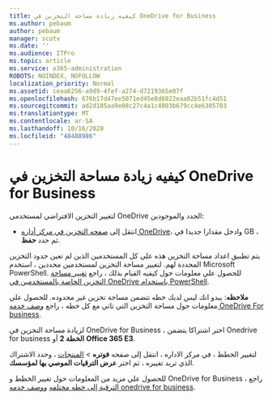 ```yaml
---
title: كيفيه زيادة مساحة التخزين في OneDrive for Business
ms.author: pebaum
author: pebaum
manager: scotv
ms.date: ''
ms.audience: ITPro
ms.topic: article
ms.service: o365-administration
ROBOTS: NOINDEX, NOFOLLOW
localization_priority: Normal
ms.assetid: ceaa6256-a9d9-4fef-a274-d7219365e07f
ms.openlocfilehash: 676b17d47ee5071ed45e8d6022eaa82b51fc4d51
ms.sourcegitcommit: ad2d185aa9e08c27c4a1c4803b679cc4e6305703
ms.translationtype: MT
ms.contentlocale: ar-SA
ms.lasthandoff: 10/16/2020
ms.locfileid: "48488986"
---
```

# <a name="how-to-increase-storage-in-onedrive-for-business"></a>كيفيه زيادة مساحة التخزين في OneDrive for Business

لتغيير التخزين الافتراضي لمستخدمي OneDrive الجدد والموجودين:
  
- انتقل إلى [صفحه التخزين في مركز أداره OneDrive](https://admin.onedrive.com/?v=StorageSettings)، وادخل مقدارا جديدا في GB ، ثم حدد **حفظ**.

يتم تطبيق اعداد مساحة التخزين هذه علي كل المستخدمين الذين لم تعين حدود التخزين المحددة لهم. لتغيير مساحة التخزين لمستخدمين محددين ، استخدم Microsoft PowerShell. للحصول علي معلومات حول كيفيه القيام بذلك ، راجع [تغيير مساحة التخزين الخاصة بالمستخدمين في OneDrive باستخدام PowerShell](https://docs.microsoft.com/onedrive/change-user-storage).

**ملاحظه**: يبدو انك ليس لديك خطه تتضمن مساحة تخزين غير محدوده. للحصول علي معلومات حول مساحة التخزين التي تاتي مع كل خطه ، راجع [وصف خدمه OneDrive For business](https://docs.microsoft.com/office365/servicedescriptions/onedrive-for-business-service-description).
  
لزيادة مساحة التخزين في OneDrive for Business ، اختر اشتراكا يتضمن Onedrive for business **الخطة 2** أو **Office 365 E3**.
  
لتغيير الخطط ، في مركز الاداره ، انتقل إلى صفحه **فوتره** \> [المنتجات](https://go.microsoft.com/fwlink/p/?linkid=842054) ، وحدد الاشتراك الذي تريد تغييره ، ثم اختر **عرض الترقيات الموصي بها لمؤسسك**.
  
للحصول علي مزيد من المعلومات حول تغيير الخطط و OneDrive for Business ، راجع [الترقية إلى خطه مختلفه](https://docs.microsoft.com/microsoft-365/commerce/subscriptions/upgrade-to-different-plan) [ووصف خدمه onedrive for business](https://docs.microsoft.com/office365/servicedescriptions/onedrive-for-business-service-description).
